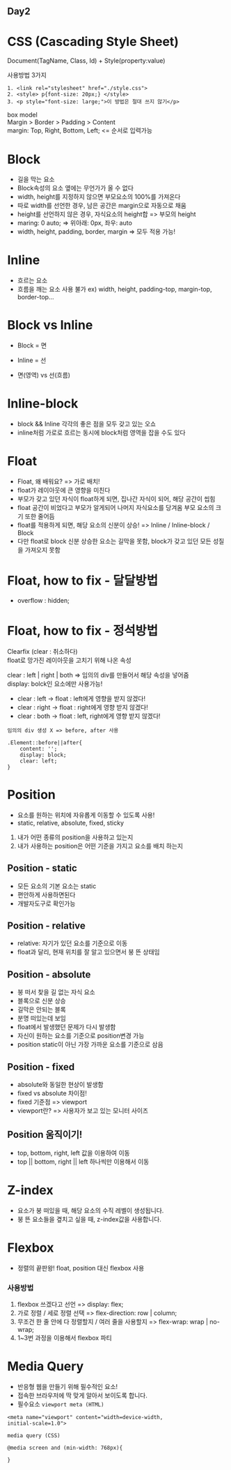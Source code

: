 ## Day2

# CSS (Cascading Style Sheet)

Document(TagName, Class, Id) + Style(property:value)

사용방법 3가지

```
1. <link rel="stylesheet" href="./style.css">
2. <style> p{font-size: 20px;} </style>
3. <p style="font-size: large;">이 방법은 절대 쓰지 않기</p>
```

box model <br>
Margin > Border > Padding > Content <br>
margin: Top, Right, Bottom, Left; <= 순서로 입력가능

# Block

- 길을 막는 요소
- Block속성의 요소 옆에는 무언가가 올 수 없다
- width, height를 지정하지 않으면 부모요소의 100%를 가져온다
- 따로 width를 선언한 경우, 남은 공간은 margin으로 자동으로 채움
- height를 선언하지 않은 경우, 자식요소의 height합 => 부모의 height
- maring: 0 auto; => 위아래: 0px, 좌우: auto
- width, height, padding, border, margin => 모두 적용 가능!

# Inline

- 흐르는 요소
- 흐름을 깨는 요소 사용 불가 ex) width, height, padding-top, margin-top, border-top...

# Block vs Inline

- Block = 면
- Inline = 선

- 면(영역) vs 선(흐름)

# Inline-block

- block && Inline 각각의 좋은 점을 모두 갖고 있는 오쇼
- inline처럼 가로로 흐르는 동시에 block처럼 영역을 잡을 수도 있다

# Float

- Float, 왜 배워요? => 가로 배치!
- float가 레이아웃에 큰 영향을 미친다
- 부모가 갖고 있던 자식이 float하게 되면, 집나간 자식이 되어, 해당 공간이 씹힘
- float 공간이 비었다고 부모가 알게되어 나머지 자식요소를 당겨옴 부모 요소의 크기 또한 줄어듬
- float를 적용하게 되면, 해당 요소의 신분이 상승! => Inline / Inline-block / Block
- 다만 float로 block 신분 상승한 요소는 길막을 못함, block가 갖고 있던 모든 성질을 가져오지 못함

# Float, how to fix - 달달방법

- overflow : hidden;

# Float, how to fix - 정석방법

Clearfix (clear : 취소하다) <br>
float로 망가진 레이아웃을 고치기 위해 나온 속성

clear : left | right | both => 임의의 div를 만들어서 해당 속성을 넣어줌 <br>
display: bolck인 요소에만 사용가능!

- clear : left -> float : left에게 영향을 받지 않겠다!
- clear : right -> float : right에게 영향 받지 않겠다!
- clear : both -> float : left, right에게 영향 받지 않겠다!

`임의의 div 생성 X => before, after 사용`

```
.Element::before||after{
    content: '';
    display: block;
    clear: left;
}

```

# Position

- 요소를 원하는 위치에 자유롭게 이동할 수 있도록 사용!
- static, relative, absolute, fixed, sticky

1. 내가 어떤 종류의 position을 사용하고 있는지
2. 내가 사용하는 position은 어떤 기준을 가지고 요소를 배치 하는지

## Position - static

- 모든 요소의 기본 요소는 static
- 편안하게 사용하면된다
- 개발자도구로 확인가능

## Position - relative

- relative: 자기가 있던 요소를 기준으로 이동
- float과 달리, 현재 위치를 잘 알고 있으면서 붕 뜬 상태임

## Position - absolute

- 붕 떠서 찾을 길 없는 자식 요소
- 블록으로 신분 상승
- 길막은 안되는 블록
- 분명 떠있는데 보임
- float에서 발생했던 문제가 다시 발생함
- 자신이 원하는 요소를 기준으로 position변경 가능
- position static이 아닌 가장 가까운 요소를 기준으로 삼음

## Position - fixed

- absolute와 동일한 현상이 발생함
- fixed vs absolute 차이점!
- fixed 기준점 => viewport
- viewport란? => 사용자가 보고 있는 모니터 사이즈

## Position 움직이기!

- top, bottom, right, left 값을 이용하여 이동
- top || bottom, right || left 하나씩만 이용해서 이동

# Z-index

- 요소가 붕 떠있을 때, 해당 요소의 수직 레벨이 생성됩니다.
- 붕 뜬 요소들을 곂치고 싶을 때, z-index값을 사용합니다.

# Flexbox

- 정렬의 끝판왕! float, position 대신 flexbox 사용 <br>

### 사용방법

1. flexbox 쓰겠다고 선언 => display: flex;
2. 가로 정렬 / 세로 정렬 선택 => flex-direction: row | column;
3. 무조건 한 줄 안에 다 정렬할지 / 여러 줄을 사용할지 => flex-wrap: wrap | no-wrap;
4. 1~3번 과정을 이용해서 flexbox 파티

# Media Query

- 반응형 웹을 만들기 위해 필수적인 요소!
- 접속한 브라우저에 딱 맞게 알아서 보이도록 합니다.
- 필수요소
  `viewport meta (HTML)`

```
<meta name="viewport" content="width=device-width,
initial-scale=1.0">
```

`media query (CSS)`

```
@media screen and (min-width: 768px){

}
```
